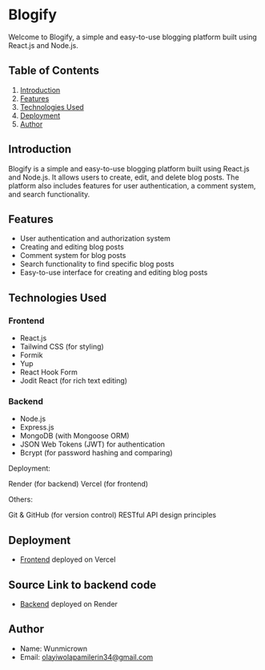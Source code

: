 # Blogify

Welcome to Blogify, a simple and easy-to-use blogging platform built using React.js and Node.js.

## Table of Contents

1. [Introduction](#introduction)
2. [Features](#features)
3. [Technologies Used](#technologies-used)
4. [Deployment](#deployment)
5. [Author](#author)

## Introduction

Blogify is a simple and easy-to-use blogging platform built using React.js and Node.js. It allows users to create, edit, and delete blog posts. The platform also includes features for user authentication, a comment system, and search functionality.

## Features

- User authentication and authorization system
- Creating and editing blog posts
- Comment system for blog posts
- Search functionality to find specific blog posts
- Easy-to-use interface for creating and editing blog posts

## Technologies Used

### Frontend

- React.js
- Tailwind CSS (for styling)
- Formik
- Yup
- React Hook Form
- Jodit React (for rich text editing)

### Backend

- Node.js
- Express.js
- MongoDB (with Mongoose ORM)
- JSON Web Tokens (JWT) for authentication
- Bcrypt (for password hashing and comparing)

Deployment:

Render (for backend)
Vercel (for frontend)

Others:

Git & GitHub (for version control)
RESTful API design principles

## Deployment

- [Frontend](https://blog-app-system.vercel.app) deployed on Vercel


## Source Link to backend code
- [Backend](https://github.com/wunmicrown/blog-backend) deployed on Render


## Author

- Name: Wunmicrown
- Email: olayiwolapamilerin34@gmail.com
